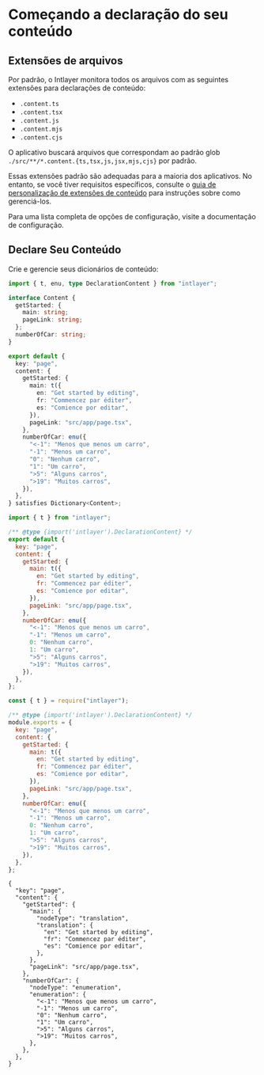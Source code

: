 # Começando a declaração do seu conteúdo

## Extensões de arquivos

Por padrão, o Intlayer monitora todos os arquivos com as seguintes extensões para declarações de conteúdo:

- `.content.ts`
- `.content.tsx`
- `.content.js`
- `.content.mjs`
- `.content.cjs`

O aplicativo buscará arquivos que correspondam ao padrão glob `./src/**/*.content.{ts,tsx,js,jsx,mjs,cjs}` por padrão.

Essas extensões padrão são adequadas para a maioria dos aplicativos. No entanto, se você tiver requisitos específicos, consulte o [guia de personalização de extensões de conteúdo](https://github.com/aymericzip/intlayer/blob/main/docs/pt/configuration.md#content-configuration) para instruções sobre como gerenciá-los.

Para uma lista completa de opções de configuração, visite a documentação de configuração.

## Declare Seu Conteúdo

Crie e gerencie seus dicionários de conteúdo:

```typescript fileName="src/app/[locale]/page.content.ts" codeFormat="typescript"
import { t, enu, type DeclarationContent } from "intlayer";

interface Content {
  getStarted: {
    main: string;
    pageLink: string;
  };
  numberOfCar: string;
}

export default {
  key: "page",
  content: {
    getStarted: {
      main: t({
        en: "Get started by editing",
        fr: "Commencez par éditer",
        es: "Comience por editar",
      }),
      pageLink: "src/app/page.tsx",
    },
    numberOfCar: enu({
      "<-1": "Menos que menos um carro",
      "-1": "Menos um carro",
      "0": "Nenhum carro",
      "1": "Um carro",
      ">5": "Alguns carros",
      ">19": "Muitos carros",
    }),
  },
} satisfies Dictionary<Content>;
```

```javascript fileName="src/app/[locale]/page.content.mjs" codeFormat="esm"
import { t } from "intlayer";

/** @type {import('intlayer').DeclarationContent} */
export default {
  key: "page",
  content: {
    getStarted: {
      main: t({
        en: "Get started by editing",
        fr: "Commencez par éditer",
        es: "Comience por editar",
      }),
      pageLink: "src/app/page.tsx",
    },
    numberOfCar: enu({
      "<-1": "Menos que menos um carro",
      "-1": "Menos um carro",
      0: "Nenhum carro",
      1: "Um carro",
      ">5": "Alguns carros",
      ">19": "Muitos carros",
    }),
  },
};
```

```javascript fileName="src/app/[locale]/page.content.cjs" codeFormat="commonjs"
const { t } = require("intlayer");

/** @type {import('intlayer').DeclarationContent} */
module.exports = {
  key: "page",
  content: {
    getStarted: {
      main: t({
        en: "Get started by editing",
        fr: "Commencez par éditer",
        es: "Comience por editar",
      }),
      pageLink: "src/app/page.tsx",
    },
    numberOfCar: enu({
      "<-1": "Menos que menos um carro",
      "-1": "Menos um carro",
      0: "Nenhum carro",
      1: "Um carro",
      ">5": "Alguns carros",
      ">19": "Muitos carros",
    }),
  },
};
```

```json5 fileName="src/app/[locale]/page.content.json"  codeFormat="json"
{
  "key": "page",
  "content": {
    "getStarted": {
      "main": {
        "nodeType": "translation",
        "translation": {
          "en": "Get started by editing",
          "fr": "Commencez par éditer",
          "es": "Comience por editar",
        },
      },
      "pageLink": "src/app/page.tsx",
    },
    "numberOfCar": {
      "nodeType": "enumeration",
      "enumeration": {
        "<-1": "Menos que menos um carro",
        "-1": "Menos um carro",
        "0": "Nenhum carro",
        "1": "Um carro",
        ">5": "Alguns carros",
        ">19": "Muitos carros",
      },
    },
  },
}
```
